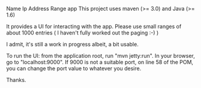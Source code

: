 Name Ip Address Range app
This project uses maven (>= 3.0) and Java (>= 1.6)

It provides a UI for interacting with the app.
Please use small ranges of about 1000 entries ( I haven't fully worked out the paging :-) )

I admit, it's still a work in progress albeit, a bit usable.

To run the UI:
from the application root, run "mvn jetty:run".
In your browser, go to "localhost:9000".
If 9000 is not a suitable port, on line 58 of the POM, you can change the port value to whatever you desire.

Thanks.

